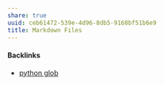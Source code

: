 ```yaml
---
share: true
uuid: ceb61472-539e-4d96-8db5-9168bf51b6e9
title: Markdown Files
---
```

#### Backlinks

* [python glob](/0492f7e1-1174-46ba-82ea-f3ef4d7c5421)